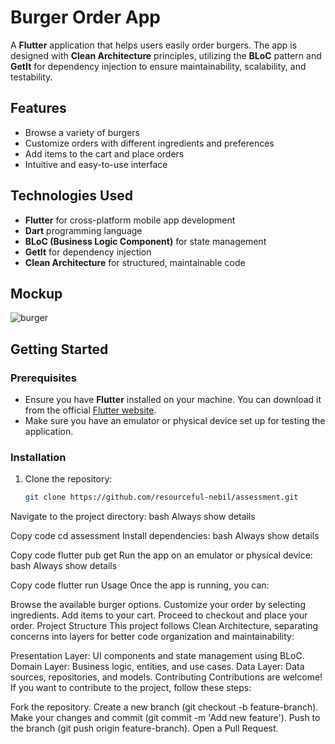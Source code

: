 # Burger Order App

A **Flutter** application that helps users easily order burgers. The app is designed with **Clean Architecture** principles, utilizing the **BLoC** pattern and **GetIt** for dependency injection to ensure maintainability, scalability, and testability.

## Features

- Browse a variety of burgers
- Customize orders with different ingredients and preferences
- Add items to the cart and place orders
- Intuitive and easy-to-use interface

## Technologies Used

- **Flutter** for cross-platform mobile app development
- **Dart** programming language
- **BLoC (Business Logic Component)** for state management
- **GetIt** for dependency injection
- **Clean Architecture** for structured, maintainable code

## Mockup
![burger](https://github.com/user-attachments/assets/138b3208-c4a0-45d3-84c1-0b5d1bf97eb9)


## Getting Started

### Prerequisites

- Ensure you have **Flutter** installed on your machine. You can download it from the official [Flutter website](https://flutter.dev/docs/get-started/install).
- Make sure you have an emulator or physical device set up for testing the application.

### Installation

1. Clone the repository:
   ```bash
   git clone https://github.com/resourceful-nebil/assessment.git
Navigate to the project directory:
bash
Always show details

Copy code
cd assessment
Install dependencies:
bash
Always show details

Copy code
flutter pub get
Run the app on an emulator or physical device:
bash
Always show details

Copy code
flutter run
Usage
Once the app is running, you can:

Browse the available burger options.
Customize your order by selecting ingredients.
Add items to your cart.
Proceed to checkout and place your order.
Project Structure
This project follows Clean Architecture, separating concerns into layers for better code organization and maintainability:

Presentation Layer: UI components and state management using BLoC.
Domain Layer: Business logic, entities, and use cases.
Data Layer: Data sources, repositories, and models.
Contributing
Contributions are welcome! If you want to contribute to the project, follow these steps:

Fork the repository.
Create a new branch (git checkout -b feature-branch).
Make your changes and commit (git commit -m 'Add new feature').
Push to the branch (git push origin feature-branch).
Open a Pull Request.
